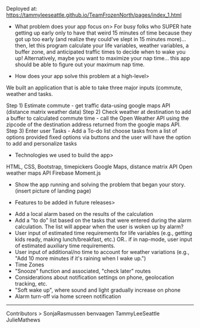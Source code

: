 Deployed at: https://tammyleeseattle.github.io/TeamFrozenNorth/pages/index_1.html

* What problem does your app focus on>
For busy folks who SUPER hate getting up early only to have that weird 15 minutes of time because they got up too early (and realize they could've slept in 15 minutes more)... then, let this program calculate your life variables, weather variables, a buffer zone, and anticipated traffic times to decide when to wake you up!
Alternatively, maybe you want to maximize your nap time... this app should be able to figure out your maximum nap time.

* How does your app solve this problem at a high-level>

We built an application that is able to take three major inputs (commute, weather and tasks.

Step 1) Estimate commute - get traffic data-using google maps API (distance matrix weather data)
Step 2) Check weather at destination to add a buffer to calculated commute time - call the Open Weather API using the zipcode of the destination address returned from the google maps API.  
Step 3) Enter user Tasks - Add a To-do list choose tasks from a list of options provided fixed options via buttons and the user will have the option to add and personalize tasks


* Technologies we used to build the app>

HTML, CSS, Bootstrap, timepickers 
Google Maps, distance matrix API
Open weather maps API
Firebase
Moment.js


* Show the app running and solving the problem that began your story. 
    (insert picture of landing page)


* Features to be added in future releases>
- Add a local alarm based on the results of the calculation
- Add a "to do" list based on the tasks that were entered during the alarm calculation.  The list will appear when the user is woken up by alarm?
- User input of estimated time requirements for life variables (e.g., getting kids ready, making lunch/breakfast, etc.) OR.. if in nap-mode, user input of estimated auxiliary time requirements.
- User input of additional/no time to account for weather variations (e.g., "Add 10 more minutes if it's raining when I wake up.")
- Time Zones
- "Snooze" function and associated, "check later" routes
- Considerations about notification settings on phone, geolocation tracking, etc.
- "Soft wake up", where sound and light gradually increase on phone
- Alarm turn-off via home screen notification
------------------------------------------

Contributors >
SonjaRasmussen
benvaagen
TammyLeeSeattle
JulieMathews

